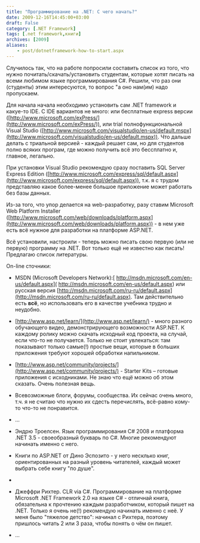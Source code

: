 ```yaml
---
title: "Программирование на .NET: С чего начать?"
date: 2009-12-16T14:45:00+03:00
draft: False
category: [.NET Framework]
tags: [.net framework,книги]
archives: [2009]
aliases:
    - post/dotnetframework-how-to-start.aspx
---
```



Случилось так, что на работе попросили составить список из того, что нужно почитать/скачать/установить студентам, которые хотят писать на всеми любимом языке программирования C#. Решили, что раз они (студенты) этим интересуются, то вопрос "а оно нам(им) надо пропускаем.

Для начала начала необходимо установить сам .NET framework и какуе-то IDE. C IDE вариантов не много: или бесплатные express версии ([http://www.microsoft.com/exPress/](http://www.microsoft.com/exPress/)), или trial полнофункциональной Visual Studio ([http://www.microsoft.com/visualstudio/en-us/default.mspx](http://www.microsoft.com/visualstudio/en-us/default.mspx)). Что дальше делать с триальной версией - каждый решает сам, но для студентов полно всяких програм, где можно получить всё это бессплатно и, главное, легально.

При установки Visual Studio рекомендую сразу поставить SQL Server Express Edition ([http://www.microsoft.com/express/sql/default.aspx](http://www.microsoft.com/express/sql/default.aspx)), т.к. я с трудом представляю какое более-менее большое приложение может работать без базы данных.

Из-за того, что упор делается на web-разработку, разу ставим Microsoft Web Platform Installer ([http://www.microsoft.com/web/downloads/platform.aspx](http://www.microsoft.com/web/downloads/platform.aspx)) - в нем уже есть всё нужное для разработки на платформе ASP.NET.

Всё установили, настроили - теперь можно писать свою первую (или не первую) программу на .NET. Вот только ещё не известно как писать! Предлагаю список литературы.

On-line сточники:

- MSDN (Microsoft Developers Network):[ http://msdn.microsoft.com/en-us/default.aspx]( http://msdn.microsoft.com/en-us/default.aspx) или русская версия [http://msdn.microsoft.com/ru-ru/default.aspx](http://msdn.microsoft.com/ru-ru/default.aspx). Там действительно есть **всё**, но использовать его в качестве учебника трудно и неудобно.
- [http://www.asp.net/learn/](http://www.asp.net/learn/) - много разного обучающего видео, демонстрирующего возможности ASP.NET. К каждому ролику можно скачать исходный код проекта, на случай, если что-то не получается. Только не стоит увлекаться: там показывают только самые(!) простые вещи, которые в больших приложения требуют хорошей обработки напильником.
- [http://www.asp.net/community/projects/](http://www.asp.net/community/projects/) - Starter Kits – готовые приложения с исходниками. Не знаю что ещё можно об этом сказать. Очень полезная вещь.
- Всевозможные блоги, форумы, сообщества. Их сейчас очень много, т.ч. я не считаю что нужно их сдесть перечислять, всё-равно кому-то что-то не понравится.
- ...

- Эндрю Троелсен. Язык программирования С# 2008 и платформа .NET 3.5 - своеобразный букварь по C#. Многие рекомендуют начинать именно с него.
- Книги по ASP.NET от Дино Эспозито - у него несклько книг, ориентированных на разный уровень читателей, каждый может выбрать себе книгу "по душе".
-  
- Джеффри Рихтер. CLR via C#. Программирование на платформе Microsoft .NET Framework 2.0 на языке C# - отличнай книга, обязательна к прочтению каждым разработчиком, который пишет на .NET. Только я очень не(!) рекомендую начинать именно с неё. У меня было "тяжелое детство": начинал с Рихтера, поэтому пришлось читать 2 или 3 раза, чтобы понять о чём он пишет.
- ...

 

